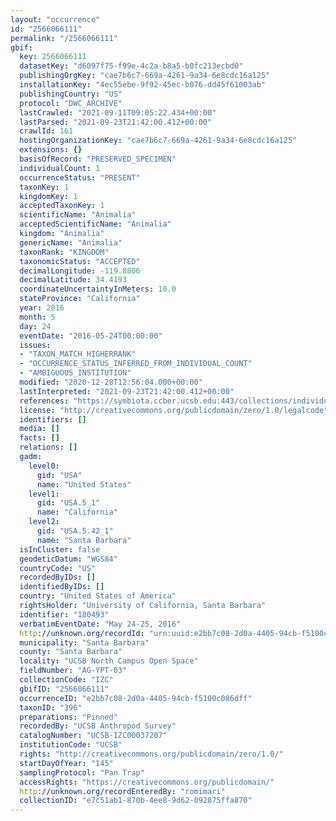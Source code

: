 ```yaml
---
layout: "occurrence"
id: "2566066111"
permalink: "/2566066111"
gbif:
  key: 2566066111
  datasetKey: "d6097f75-f99e-4c2a-b8a5-b0fc213ecbd0"
  publishingOrgKey: "cae7b6c7-669a-4261-9a34-6e8cdc16a125"
  installationKey: "4ec55ebe-9f92-45ec-b076-dd45f61003ab"
  publishingCountry: "US"
  protocol: "DWC_ARCHIVE"
  lastCrawled: "2021-09-11T09:05:22.434+00:00"
  lastParsed: "2021-09-23T21:42:00.412+00:00"
  crawlId: 161
  hostingOrganizationKey: "cae7b6c7-669a-4261-9a34-6e8cdc16a125"
  extensions: {}
  basisOfRecord: "PRESERVED_SPECIMEN"
  individualCount: 1
  occurrenceStatus: "PRESENT"
  taxonKey: 1
  kingdomKey: 1
  acceptedTaxonKey: 1
  scientificName: "Animalia"
  acceptedScientificName: "Animalia"
  kingdom: "Animalia"
  genericName: "Animalia"
  taxonRank: "KINGDOM"
  taxonomicStatus: "ACCEPTED"
  decimalLongitude: -119.8806
  decimalLatitude: 34.4193
  coordinateUncertaintyInMeters: 10.0
  stateProvince: "California"
  year: 2016
  month: 5
  day: 24
  eventDate: "2016-05-24T00:00:00"
  issues:
  - "TAXON_MATCH_HIGHERRANK"
  - "OCCURRENCE_STATUS_INFERRED_FROM_INDIVIDUAL_COUNT"
  - "AMBIGUOUS_INSTITUTION"
  modified: "2020-12-28T12:56:04.000+00:00"
  lastInterpreted: "2021-09-23T21:42:00.412+00:00"
  references: "https://symbiota.ccber.ucsb.edu:443/collections/individual/index.php?occid=180493"
  license: "http://creativecommons.org/publicdomain/zero/1.0/legalcode"
  identifiers: []
  media: []
  facts: []
  relations: []
  gadm:
    level0:
      gid: "USA"
      name: "United States"
    level1:
      gid: "USA.5_1"
      name: "California"
    level2:
      gid: "USA.5.42_1"
      name: "Santa Barbara"
  isInCluster: false
  geodeticDatum: "WGS84"
  countryCode: "US"
  recordedByIDs: []
  identifiedByIDs: []
  country: "United States of America"
  rightsHolder: "University of California, Santa Barbara"
  identifier: "180493"
  verbatimEventDate: "May 24-25, 2016"
  http://unknown.org/recordId: "urn:uuid:e2bb7c08-2d0a-4405-94cb-f5100c086dff"
  municipality: "Santa Barbara"
  county: "Santa Barbara"
  locality: "UCSB North Campus Open Space"
  fieldNumber: "AG-YPT-03"
  collectionCode: "IZC"
  gbifID: "2566066111"
  occurrenceID: "e2bb7c08-2d0a-4405-94cb-f5100c086dff"
  taxonID: "396"
  preparations: "Pinned"
  recordedBy: "UCSB Anthropod Survey"
  catalogNumber: "UCSB-IZC00037207"
  institutionCode: "UCSB"
  rights: "http://creativecommons.org/publicdomain/zero/1.0/"
  startDayOfYear: "145"
  samplingProtocol: "Pan Trap"
  accessRights: "https://creativecommons.org/publicdomain/"
  http://unknown.org/recordEnteredBy: "romimari"
  collectionID: "e7c51ab1-870b-4ee8-9d62-092875ffa870"
---
```

